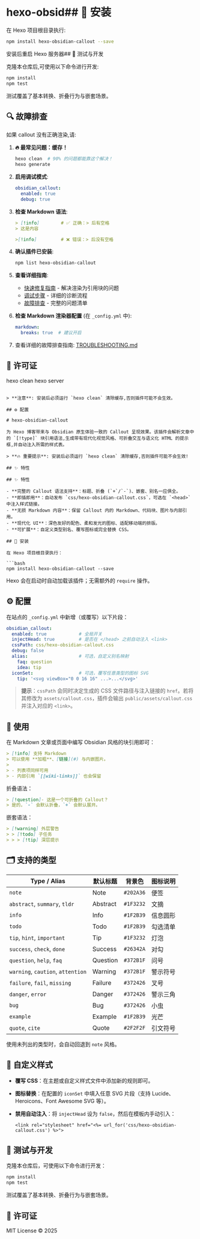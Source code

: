 # hexo-obsid## 🚀 安装

在 Hexo 项目根目录执行:

```bash
npm install hexo-obsidian-callout --save
```

安装后重启 Hexo 服务器## 🧪 测试与开发

克隆本仓库后,可使用以下命令进行开发:

```bash
npm install
npm test
```

测试覆盖了基本转换、折叠行为与嵌套场景。

## 🔍 故障排查

如果 callout 没有正确渲染,请:

1. **🔥 最常见问题：缓存！**
   ```bash
   hexo clean  # 90% 的问题都能靠这个解决！
   hexo generate
   ```

2. **启用调试模式**:
   ```yaml
   obsidian_callout:
     enabled: true
     debug: true
   ```

3. **检查 Markdown 语法**:
   ```markdown
   > [!info]        # ✅ 正确：> 后有空格
   > 这是内容
   
   >[!info]         # ❌ 错误：> 后没有空格
   ```

4. **确认插件已安装**:
   ```bash
   npm list hexo-obsidian-callout
   ```

5. **查看详细指南**:
   - [快速修复指南](./QUICKFIX.md) - 解决渲染为引用块的问题
   - [调试步骤](./DEBUG.md) - 详细的诊断流程
   - [故障排查](./TROUBLESHOOTING.md) - 完整的问题清单

6. **检查 Markdown 渲染器配置** (在 `_config.yml` 中):
   ```yaml
   markdown:
     breaks: true  # 建议开启
   ```

7. 查看详细的故障排查指南: [TROUBLESHOOTING.md](./TROUBLESHOOTING.md)

## 📄 许可证
hexo clean
hexo server
```

> **注意**: 安装后必须运行 `hexo clean` 清除缓存,否则插件可能不会生效。

## ⚙️ 配置

# hexo-obsidian-callout

为 Hexo 博客带来与 Obsidian 原生体验一致的 Callout 呈现效果。该插件会解析文章中的 `[!type]` 块引用语法,生成带有现代化视觉风格、可折叠交互与语义化 HTML 的提示框,并自动注入所需的样式表。

> **🔥 重要提示**: 安装后必须运行 `hexo clean` 清除缓存,否则插件可能不会生效!

## ✨ 特性

## ✨ 特性

- **完整的 Callout 语法支持**：标题、折叠 (`+`/`-`)、嵌套、别名一应俱全。
- **即插即用**：自动发布 `css/hexo-obsidian-callout.css`，可选在 `<head>` 中注入样式链接。
- **无损 Markdown 内容**：保留 Callout 内的 Markdown、代码块、图片与内部引用。
- **现代化 UI**：深色友好的配色、柔和发光的图标、适配移动端的排版。
- **可扩展**：自定义类型别名、覆写图标或完全替换 CSS。

## 🚀 安装

在 Hexo 项目根目录执行：

```bash
npm install hexo-obsidian-callout --save
```

Hexo 会在启动时自动加载该插件；无需额外的 `require` 操作。

## ⚙️ 配置

在站点的 `_config.yml` 中新增（或覆写）以下片段：

```yaml
obsidian_callout:
  enabled: true            # 全局开关
  injectHead: true         # 是否在 </head> 之前自动注入 <link>
  cssPath: css/hexo-obsidian-callout.css
  debug: false
  alias:                   # 可选，自定义别名映射
    faq: question
    idea: tip
  iconSet:                 # 可选，覆写任意类型的图标 SVG
    tip: '<svg viewBox="0 0 16 16" ...>...</svg>'
```

> **提示**：`cssPath` 会同时决定生成的 CSS 文件路径与注入链接的 `href`。若将其修改为 `assets/callout.css`，插件会输出 `public/assets/callout.css` 并注入对应的 `<link>`。

## 🧱 使用

在 Markdown 文章或页面中编写 Obsidian 风格的块引用即可：

````markdown
> [!info] 支持 Markdown
> 可以使用 **加粗**、[链接](#) 与内嵌图片。
>
> - 列表项同样可用
> - 内部引用 `[[wiki-links]]` 也会保留
````

折叠语法：

````markdown
> [!question]- 这是一个可折叠的 Callout？
> 是的，`-` 会默认折叠，`+` 会默认展开。
````

嵌套语法：

````markdown
> [!warning] 外层警告
> > [!todo] 子任务
> > > [!tip] 深层提示
````

## 🗂 支持的类型

| Type / Alias                              | 默认标题 | 背景色   | 图标说明 |
|-------------------------------------------|----------|----------|----------|
| `note`                                    | Note     | `#202A36`| 便签     |
| `abstract`, `summary`, `tldr`             | Abstract | `#1F3232`| 文摘     |
| `info`                                    | Info     | `#1F2B39`| 信息圆形 |
| `todo`                                    | Todo     | `#1F2B39`| 勾选清单 |
| `tip`, `hint`, `important`               | Tip      | `#1F3232`| 灯泡     |
| `success`, `check`, `done`                | Success  | `#26342A`| 对勾     |
| `question`, `help`, `faq`                 | Question | `#372B1F`| 问号     |
| `warning`, `caution`, `attention`         | Warning  | `#372B1F`| 警示符号 |
| `failure`, `fail`, `missing`              | Failure  | `#372426`| 叉号     |
| `danger`, `error`                         | Danger   | `#372426`| 警示三角 |
| `bug`                                     | Bug      | `#372426`| 小虫     |
| `example`                                 | Example  | `#1F2B39`| 光芒     |
| `quote`, `cite`                           | Quote    | `#2F2F2F`| 引文符号 |

使用未列出的类型时，会自动回退到 `note` 风格。

## 🎨 自定义样式

- **覆写 CSS**：在主题或自定义样式文件中添加新的规则即可。
- **图标替换**：在配置的 `iconSet` 中填入任意 SVG 片段（支持 Lucide、Heroicons、Font Awesome SVG 等）。
- **禁用自动注入**：将 `injectHead` 设为 `false`，然后在模板内手动引入：
  
  ```ejs
  <link rel="stylesheet" href="<%= url_for('css/hexo-obsidian-callout.css') %>">
  ```

## 🧪 测试与开发

克隆本仓库后，可使用以下命令进行开发：

```bash
npm install
npm test
```

测试覆盖了基本转换、折叠行为与嵌套场景。

## 📄 许可证

MIT License © 2025
